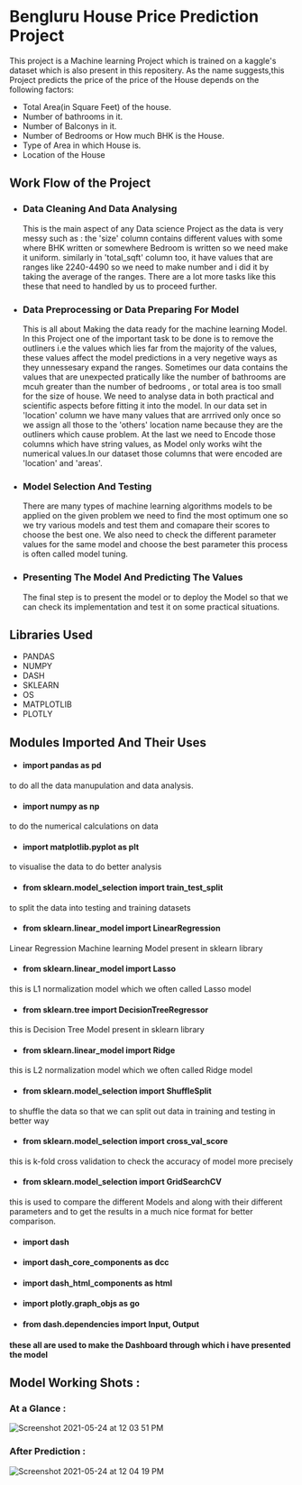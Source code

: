 # Bengluru House Price Prediction Project
This project is a Machine learning Project which is trained on a kaggle's dataset which is also present in this repositery.
As the name suggests,this Project predicts the price of the price of the House depends on the following factors:
* Total Area(in Square Feet) of the house.
* Number of bathrooms in it.
* Number of Balconys in it.
* Number of Bedrooms or How much BHK is the House.
* Type of Area in which House is.
* Location of the House

## Work Flow of the Project
* ### Data Cleaning And Data Analysing
  This is the main aspect of any Data science Project as the data is very messy such as : the 'size' column contains different values with some where BHK written or somewhere Bedroom is written
  so we need make it uniform. similarly in 'total_sqft' column too, it have values that are ranges like 2240-4490 so we need to make number and i did it by taking the average of the ranges.
  There are a lot more tasks like this these that need to handled by us to proceed further.
* ### Data Preprocessing or Data Preparing For Model
  This is all about Making the data ready for the machine learning Model. In this Project one of the important task to be done is to remove the outliners i.e the values which lies far from the majority of the values, these values affect the model predictions in a very negetive ways as they unnessesary expand the ranges.
  Sometimes our data contains the values that are unexpected pratically like the number of bathrooms are mcuh greater than the number of bedrooms , or total area is too small for the size of house. We need to analyse data in both practical and scientific aspects before fitting it into the model.
  In our data set in 'location' column we have many values that are arrrived only once so we assign all those to the 'others' location name because they are the outliners which cause problem.
  At the last we need to Encode those columns which have string values, as Model only works wiht the numerical values.In our dataset those columns that were encoded are 'location' and 'areas'.
* ### Model Selection And Testing 
  There are many types of machine learning algorithms models to be applied on the given problem we need to find the most optimum one so we try various models and test them and comapare their scores to choose the best one. We also need to check the different parameter values for the same model and choose the best parameter this process is often called model tuning.
* ### Presenting The Model And Predicting The Values
  The final step is to present the model or to deploy the Model so that we can check its implementation and test it on some practical situations.
  
## Libraries Used
* PANDAS
* NUMPY
* DASH
* SKLEARN
* OS
* MATPLOTLIB
* PLOTLY

## Modules Imported And Their Uses
* #### import pandas as pd 
to do all the data manupulation and data analysis.
* #### import numpy as np
to do the numerical calculations on data
* #### import matplotlib.pyplot as plt
to visualise the data to do better analysis
* #### from sklearn.model_selection import train_test_split
to split the data into testing and training datasets
* #### from sklearn.linear_model import LinearRegression
Linear Regression Machine learning Model present in sklearn library
* #### from sklearn.linear_model import Lasso
this is L1 normalization model which we often called Lasso model
* #### from sklearn.tree import DecisionTreeRegressor
this is Decision Tree Model present in sklearn library
* #### from sklearn.linear_model import Ridge
this is L2 normalization model which we often called Ridge model
* #### from sklearn.model_selection import ShuffleSplit
to shuffle the data so that we can split out data in training and testing in better way
* #### from sklearn.model_selection import cross_val_score
this is k-fold cross validation to check the accuracy of model more precisely
* #### from sklearn.model_selection import GridSearchCV
this is used to compare the different Models and along with their different parameters and to get the results in a much nice format for better comparison.
* #### import dash
* #### import dash_core_components as dcc
* #### import dash_html_components as html
* #### import plotly.graph_objs as go
* #### from dash.dependencies import Input, Output
#### these all are used to make the Dashboard through which i have presented the model

## Model Working Shots :
### At a Glance :
![Screenshot 2021-05-24 at 12 03 51 PM](https://user-images.githubusercontent.com/78098555/119306880-776ae380-bc88-11eb-8f48-77c308eef7fd.png)


### After Prediction :
![Screenshot 2021-05-24 at 12 04 19 PM](https://user-images.githubusercontent.com/78098555/119306763-468aae80-bc88-11eb-9e8a-e0e5bd386c46.png)

